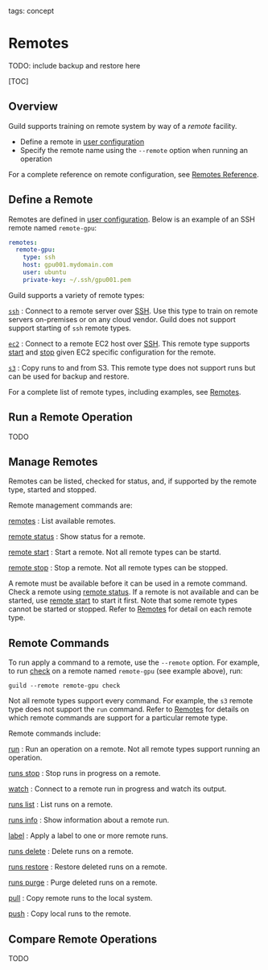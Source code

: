 tags: concept

# Remotes

TODO: include backup and restore here

[TOC]

## Overview

Guild supports training on remote system by way of a *remote*
facility.

- Define a remote in [user configuration](ref:user-config)
- Specify the remote name using the `--remote` option when running an
  operation

For a complete reference on remote configuration, see [Remotes
Reference](/reference/remotes.md).

## Define a Remote

Remotes are defined in [user configuration](ref:user-config). Below is
an example of an SSH remote named `remote-gpu`:

``` yaml
remotes:
  remote-gpu:
    type: ssh
    host: gpu001.mydomain.com
    user: ubuntu
    private-key: ~/.ssh/gpu001.pem
```

Guild supports a variety of remote types:

[`ssh`](/reference/remotes.md#ssh)
: Connect to a remote server over [SSH](term:ssh). Use this type to
  train on remote servers on-premises or on any cloud vendor. Guild
  does not support support starting of `ssh` remote types.

[`ec2`](/reference/remotes.md#ec2)
: Connect to a remote EC2 host over [SSH](term:ssh). This remote type
  supports [start](cmd:remote-start) and [stop](cmd:remote-stop) given
  EC2 specific configuration for the remote.

[`s3`](/reference/remotes.md#s3)
: Copy runs to and from S3. This remote type does not support runs but
  can be used for backup and restore.

For a complete list of remote types, including examples, see
[Remotes](ref:remote).

## Run a Remote Operation

TODO

## Manage Remotes

Remotes can be listed, checked for status, and, if supported by the
remote type, started and stopped.

Remote management commands are:

[remotes](cmd:remotes)
: List available remotes.

[remote status](cmd:remote-status)
: Show status for a remote.

[remote start](cmd:remote-start)
: Start a remote. Not all remote types can be startd.

[remote stop](cmd:remote-start)
: Stop a remote. Not all remote types can be stopped.

A remote must be available before it can be used in a remote
command. Check a remote using [remote status](cmd:remote-status). If a
remote is not available and can be started, use [remote
start](cmd:remote-start) to start it first. Note that some remote
types cannot be started or stopped. Refer to [Remotes](ref:remote)
for detail on each remote type.

## Remote Commands

To run apply a command to a remote, use the `--remote` option. For
example, to run [check](cmd:check) on a remote named `remote-gpu` (see
example above), run:

``` command
guild --remote remote-gpu check
```

Not all remote types support every command. For example, the `s3`
remote type does not support the `run` command. Refer to
[Remotes](ref:remote) for details on which remote commands are
support for a particular remote type.

Remote commands include:

[run](cmd:run)
: Run an operation on a remote. Not all remote types support running
  an operation.

[runs stop](cmd:runs-stop)
: Stop runs in progress on a remote.

[watch](cmd:watch)
: Connect to a remote run in progress and watch its output.

[runs list](cmd:runs-list)
: List runs on a remote.

[runs info](cmd:runs-info)
: Show information about a remote run.

[label](cmd:label)
: Apply a label to one or more remote runs.

[runs delete](cmd:runs-delete)
: Delete runs on a remote.

[runs restore](cmd:runs-restire)
: Restore deleted runs on a remote.

[runs purge](cmd:runs-purge)
: Purge deleted runs on a remote.

[pull](cmd:pull)
: Copy remote runs to the local system.

[push](cmd:push)
: Copy local runs to the remote.

## Compare Remote Operations

TODO
